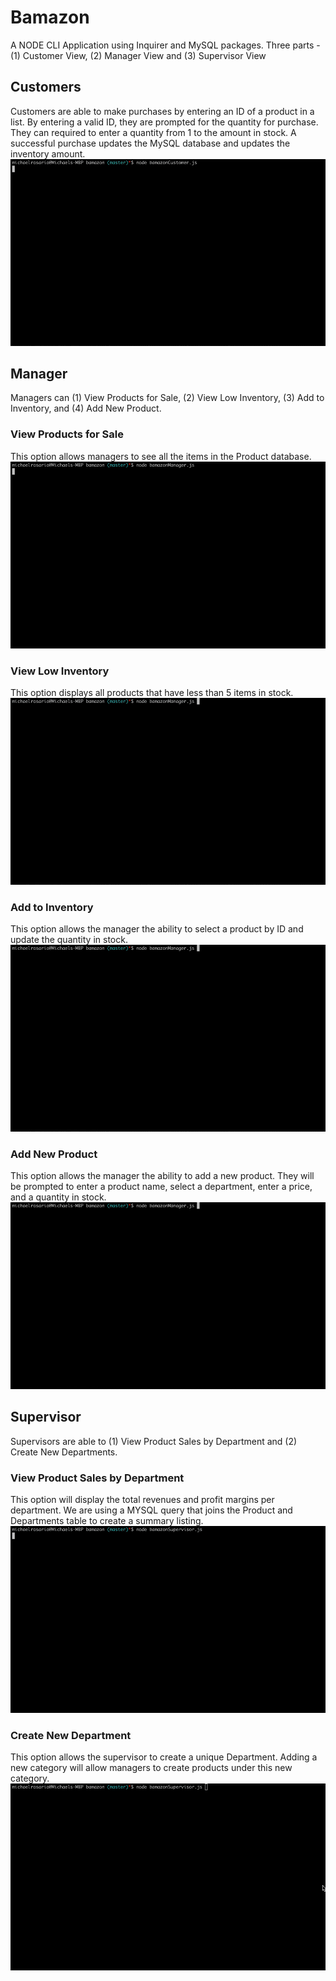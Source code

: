 # Bamazon<br>
A NODE CLI Application using Inquirer and MySQL packages. Three parts - (1) Customer View, (2) Manager View and (3) Supervisor View

## Customers<br>
Customers are able to make purchases by entering an ID of a product in a list.  By entering a valid ID, they are prompted for the quantity for purchase. 
They can required to enter a quantity from 1 to the amount in stock.  A successful purchase updates the MySQL database and updates the inventory amount. 
![Screenshot](./readme/bamazon-customer-buy-products.gif)

## Manager<br>
Managers can (1) View Products for Sale, (2) View Low Inventory, (3) Add to Inventory, and (4) Add New Product.

### View Products for Sale<br>
This option allows managers to see all the items in the Product database.
![Screenshot](./readme/bamazon-manager-view-products.gif)

### View Low Inventory<br>
This option displays all products that have less than 5 items in stock.
![Screenshot](./readme/bamazon-manager-view-low-inventory.gif)

### Add to Inventory<br>
This option allows the manager the ability to select a product by ID and update the quantity in stock.
![Screenshot](./readme/bamazon-manager-update-inventory.gif)

### Add New Product<br>
This option allows the manager the ability to add a new product.  They will be prompted to enter a product name, select a department, enter a price, and a quantity in stock.
![Screenshot](./readme/bamazon-manager-add-product.gif)

## Supervisor<br>
Supervisors are able to (1) View Product Sales by Department and (2) Create New Departments.

### View Product Sales by Department
This option will display the total revenues and profit margins per department.  We are using a MYSQL query that joins the Product and Departments table to create a summary listing.
![Screenshot](./readme/bamazon-supervisor-product-sales.gif)

### Create New Department
This option allows the supervisor to create a unique Department.  Adding a new category will allow managers to create products under this new category.
![Screenshot](./readme/bamazon-supervisor-create-department.gif)
